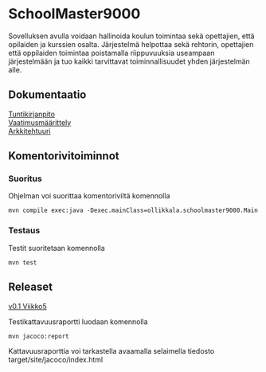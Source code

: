# SchoolMaster9000

Sovelluksen avulla voidaan hallinoida koulun toimintaa sekä opettajien, että opilaiden ja kurssien osalta. Järjestelmä helpottaa sekä rehtorin, opettajien että oppilaiden toimintaa poistamalla riippuvuuksia useampaan järjestelmään ja tuo kaikki tarvittavat toiminnallisuudet yhden järjestelmän alle.

## Dokumentaatio
[Tuntikirjanpito](/dokumentaatio/tuntikirjanpito.md)  
[Vaatimusmäärittely](/dokumentaatio/vaatimusmaarittely.md)  
[Arkkitehtuuri](/dokumentaatio/arkkitehtuuri.md)

## Komentorivitoiminnot

### Suoritus

Ohjelman voi suorittaa komentoriviltä komennolla
```
mvn compile exec:java -Dexec.mainClass=ollikkala.schoolmaster9000.Main
```

### Testaus

Testit suoritetaan komennolla
```
mvn test
```

## Releaset

[v0.1 Viikko5](/releases/tag/v0.1)

Testikattavuusraportti luodaan komennolla

```
mvn jacoco:report
```
Kattavuusraporttia voi tarkastella avaamalla selaimella tiedosto target/site/jacoco/index.html


